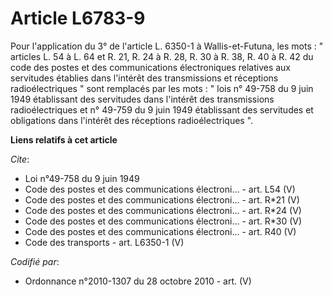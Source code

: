 # Article L6783-9

Pour l'application du 3° de l'article L. 6350-1 à Wallis-et-Futuna, les mots : " articles L. 54 à L. 64 et R. 21, R. 24 à R.
28, R. 30 à R. 38, R. 40 à R. 42 du code des postes et des communications électroniques relatives aux servitudes établies
dans l'intérêt des transmissions et réceptions radioélectriques " sont remplacés par les mots : " lois n° 49-758 du 9 juin
1949 établissant des servitudes dans l'intérêt des transmissions radioélectriques et n° 49-759 du 9 juin 1949 établissant des
servitudes et obligations dans l'intérêt des réceptions radioélectriques ".

**Liens relatifs à cet article**

_Cite_:

  - Loi n°49-758 du 9 juin 1949
  - Code des postes et des communications électroni... - art. L54 (V)
  - Code des postes et des communications électroni... - art. R*21 (V)
  - Code des postes et des communications électroni... - art. R*24 (V)
  - Code des postes et des communications électroni... - art. R*30 (V)
  - Code des postes et des communications électroni... - art. R40 (V)
  - Code des transports - art. L6350-1 (V)

_Codifié par_:

  - Ordonnance n°2010-1307 du 28 octobre 2010 - art. (V)
